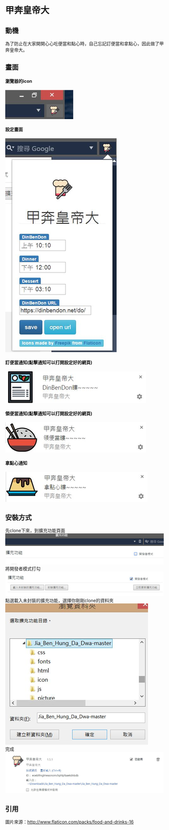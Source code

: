 # 甲奔皇帝大

## 動機
為了防止在大家開開心心吃便當和點心時，自己忘記訂便當和拿點心，因此做了甲奔皇帝大。

## 畫面
#### 瀏覽器的icon
![picture](picture/icon.JPG)  
#### 設定畫面
![picture](picture/setting.JPG)
#### 訂便當通知(點擊通知可以打開設定好的網頁)
![picture](picture/dinbendon_notification.JPG)
#### 領便當通知(點擊通知可以打開設定好的網頁)  
![picture](picture/dinner_notification.JPG)
#### 拿點心通知  
![picture](picture/dessert_notification.JPG)

## 安裝方式  
先clone下來，到擴充功能頁面  
![picture](picture/extension.JPG)  
將開發者模式打勾  
![picture](picture/extension_dev.JPG)  
點選載入未封裝的擴充功能，選擇你剛剛clone的資料夾  
![picture](picture/file.JPG)  
完成
![picture](picture/finish.JPG)   

## 引用
圖片來源：<http://www.flaticon.com/packs/food-and-drinks-16>

